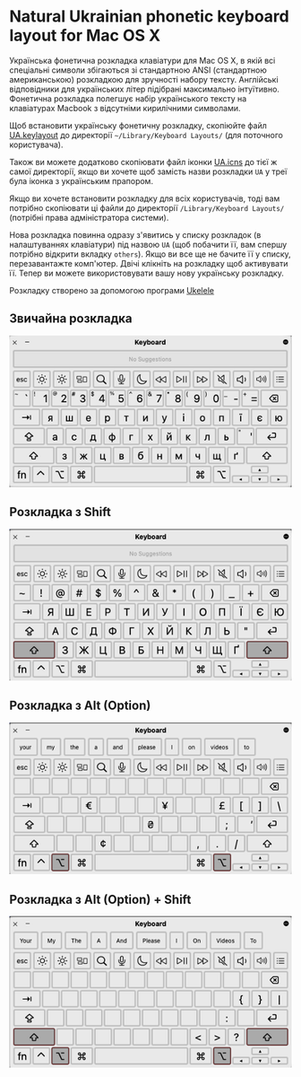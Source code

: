 # Natural Ukrainian phonetic keyboard layout for Mac OS X
Українська фонетична розкладка клавіатури для Mac OS X, в якій всі спеціальні символи збігаються зі стандартною ANSI (стандартною американською) розкладкою для зручності набору тексту. Англійські відповідники для українських літер підібрані максимально інтуїтивно. Фонетична розкладка полегшує набір українського тексту на клавіатурах Macbook з відсутніми кирилічними символами.

Щоб встановити українську фонетичну розкладку, скопіюйте файл [UA.keylayout](https://github.com/nagornyi/natural-ukr-phonetic-keyboard-mac/blob/main/UA.keylayout) до директорії `~/Library/Keyboard Layouts/` (для поточного користувача).

Також ви можете додатково скопіювати файл іконки [UA.icns](https://github.com/nagornyi/natural-ukr-phonetic-keyboard-mac/blob/main/UA.icns) до тієї ж самої директорії, якщо ви хочете щоб замість назви розкладки `UA` у треї була іконка з українським прапором.

Якщо ви хочете встановити розкладку для всіх користувачів, тоді вам потрібно скопіювати ці файли до директорії `/Library/Keyboard Layouts/` (потрібні права адміністратора системи).

Нова розкладка повинна одразу з'явитись у списку розкладок (в налаштуваннях клавіатури) під назвою `UA` (щоб побачити її, вам спершу потрібно відкрити вкладку `others`). Якщо ви все ще не бачите її у списку, перезавантажте комп'ютер. Двічі клікніть на розкладку щоб активувати її. Тепер ви можете використовувати вашу нову українську розкладку.

Розкладку створено за допомогою програми [Ukelele](http://scripts.sil.org/cms/scripts/page.php?site_id=nrsi&id=ukelele)

## Звичайна розкладка
![](https://github.com/nagornyi/natural-ukr-phonetic-keyboard-mac/blob/main/screenshots/ua-layout-normal.png)

## Розкладка з Shift
![](https://github.com/nagornyi/natural-ukr-phonetic-keyboard-mac/blob/main/screenshots/ua-layout-shift.png)

## Розкладка з Alt (Option)
![](https://github.com/nagornyi/natural-ukr-phonetic-keyboard-mac/blob/main/screenshots/ua-layout-alt.png)

## Розкладка з Alt (Option) + Shift
![](https://github.com/nagornyi/natural-ukr-phonetic-keyboard-mac/blob/main/screenshots/ua-layout-alt-shift.png)
